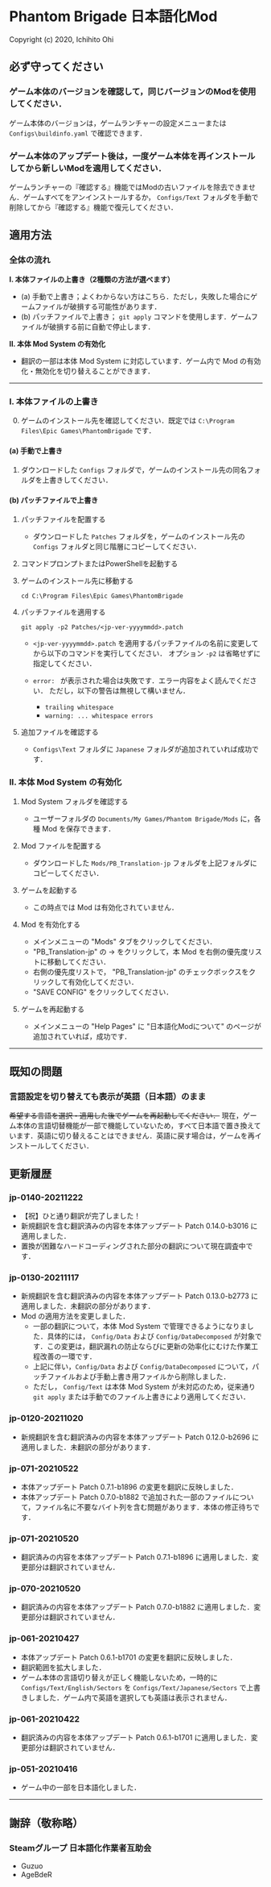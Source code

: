 # Phantom Brigade 日本語化Mod

Copyright (c) 2020, Ichihito Ohi

## 必ず守ってください
### ゲーム本体のバージョンを確認して，同じバージョンのModを使用してください．
ゲーム本体のバージョンは，ゲームランチャーの設定メニューまたは `Configs\buildinfo.yaml` で確認できます．

### ゲーム本体のアップデート後は，一度ゲーム本体を再インストールしてから新しいModを適用してください．
ゲームランチャーの『確認する』機能ではModの古いファイルを除去できません．ゲームすべてをアンインストールするか， `Configs/Text` フォルダを手動で削除してから『確認する』機能で復元してください．


## 適用方法
### 全体の流れ
**I. 本体ファイルの上書き（2種類の方法が選べます）**
- (a) 手動で上書き；よくわからない方はこちら．ただし，失敗した場合にゲームファイルが破損する可能性があります．
- (b) パッチファイルで上書き； `git apply` コマンドを使用します．ゲームファイルが破損する前に自動で停止します．

**II. 本体 Mod System の有効化**
- 翻訳の一部は本体 Mod System に対応しています．ゲーム内で Mod の有効化・無効化を切り替えることができます．

---
### I. 本体ファイルの上書き
0. ゲームのインストール先を確認してください．既定では `C:\Program Files\Epic Games\PhantomBrigade` です．
#### (a) 手動で上書き
1. ダウンロードした `Configs` フォルダで，ゲームのインストール先の同名フォルダを上書きしてください．

#### (b) パッチファイルで上書き
1. パッチファイルを配置する
    - ダウンロードした `Patches` フォルダを，ゲームのインストール先の `Configs` フォルダと同じ階層にコピーしてください．

1. コマンドプロンプトまたはPowerShellを起動する

1. ゲームのインストール先に移動する
    ```Batchfile
    cd C:\Program Files\Epic Games\PhantomBrigade
    ```

1. パッチファイルを適用する
    ```Batchfile
    git apply -p2 Patches/<jp-ver-yyyymmdd>.patch
    ```

    - `<jp-ver-yyyymmdd>.patch` を適用するパッチファイルの名前に変更してから以下のコマンドを実行してください．
    オプション `-p2` は省略せずに指定してください．

    - `error: ` が表示された場合は失敗です．エラー内容をよく読んでください．
    ただし，以下の警告は無視して構いません．
        - `trailing whitespace`
        - `warning: ... whitespace errors`

1. 追加ファイルを確認する
    - `Configs\Text` フォルダに `Japanese` フォルダが追加されていれば成功です．

### II. 本体 Mod System の有効化
1. Mod System フォルダを確認する
    - ユーザーフォルダの `Documents/My Games/Phantom Brigade/Mods` に，各種 Mod を保存できます．

1. Mod ファイルを配置する
    - ダウンロードした `Mods/PB_Translation-jp` フォルダを上記フォルダにコピーしてください．

1. ゲームを起動する
    - この時点では Mod は有効化されていません．

1. Mod を有効化する
    - メインメニューの "Mods" タブをクリックしてください．
    - "PB_Translation-jp" の -> をクリックして，本 Mod を右側の優先度リストに移動してください．
    - 右側の優先度リストで， "PB_Translation-jp" のチェックボックスをクリックして有効化してください．
    - "SAVE CONFIG" をクリックしてください．

1. ゲームを再起動する
    - メインメニューの "Help Pages" に "日本語化Modについて" のページが追加されていれば，成功です．

---
## 既知の問題
### 言語設定を切り替えても表示が英語（日本語）のまま
~~希望する言語を選択・適用した後でゲームを再起動してください．~~ 現在，ゲーム本体の言語切替機能が一部で機能していないため，すべて日本語で置き換えています．英語に切り替えることはできません．英語に戻す場合は，ゲームを再インストールしてください．


## 更新履歴
### jp-0140-20211222
- 【祝】ひと通り翻訳が完了しました！
- 新規翻訳を含む翻訳済みの内容を本体アップデート Patch 0.14.0-b3016 に適用しました．
- 置換が困難なハードコーディングされた部分の翻訳について現在調査中です．
### jp-0130-20211117
- 新規翻訳を含む翻訳済みの内容を本体アップデート Patch 0.13.0-b2773 に適用しました．未翻訳の部分があります．
- Mod の適用方法を変更しました．
    - 一部の翻訳について，本体 Mod System で管理できるようになりました．具体的には， `Config/Data` および `Config/DataDecomposed` が対象です．この変更は，翻訳漏れの防止ならびに更新の効率化にむけた作業工程改善の一環です．
    - 上記に伴い，`Config/Data` および `Config/DataDecomposed` について，パッチファイルおよび手動上書き用ファイルから削除しました．
    - ただし， `Config/Text` は本体 Mod System が未対応のため，従来通り `git apply` または手動でのファイル上書きにより適用してください．
### jp-0120-20211020
- 新規翻訳を含む翻訳済みの内容を本体アップデート Patch 0.12.0-b2696 に適用しました．未翻訳の部分があります．
### jp-071-20210522
- 本体アップデート Patch 0.7.1-b1896 の変更を翻訳に反映しました．
- 本体アップデート Patch 0.7.0-b1882 で追加された一部のファイルについて，ファイル名に不要なバイト列を含む問題があります．本体の修正待ちです．
### jp-071-20210520
- 翻訳済みの内容を本体アップデート Patch 0.7.1-b1896 に適用しました．変更部分は翻訳されていません．
### jp-070-20210520
- 翻訳済みの内容を本体アップデート Patch 0.7.0-b1882 に適用しました．変更部分は翻訳されていません．
### jp-061-20210427
- 本体アップデート Patch 0.6.1-b1701 の変更を翻訳に反映しました．
- 翻訳範囲を拡大しました．
- ゲーム本体の言語切り替えが正しく機能しないため，一時的に `Configs/Text/English/Sectors` を `Configs/Text/Japanese/Sectors` で上書きしました．ゲーム内で英語を選択しても英語は表示されません．
### jp-061-20210422
- 翻訳済みの内容を本体アップデート Patch 0.6.1-b1701 に適用しました．変更部分は翻訳されていません．
### jp-051-20210416
- ゲーム中の一部を日本語化しました．

---
## 謝辞（敬称略）
### Steamグループ 日本語化作業者互助会
- Guzuo
- AgeBdeR
